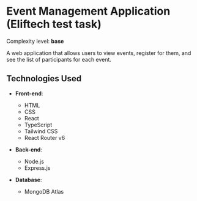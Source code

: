 # Event Management Application (Eliftech test task)

Complexity level: **base**

A web application that allows users to view events, register for them, and see the list of participants for each event.

## Technologies Used

- **Front-end**:

  - HTML
  - CSS
  - React
  - TypeScript
  - Tailwind CSS
  - React Router v6

- **Back-end**:

  - Node.js
  - Express.js

- **Database**:
  - MongoDB Atlas
